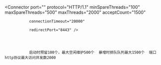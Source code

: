 <Connector port="" protocol="HTTP/1.1" minSpareThreads="100" maxSpareThreads="500" maxThreads="2000"   acceptCount="1500" 

               connectionTimeout="20000"

               redirectPort="8443" />
               
               
               
               
               启动时预留100个，最大空闲维护500个  暴增时排队队列最大1500个  端口http协议最大访问并发数2000
